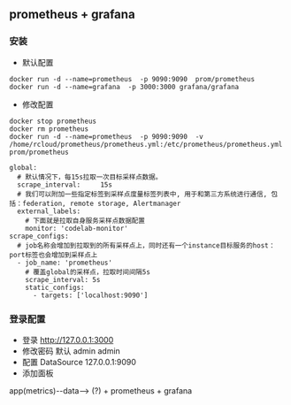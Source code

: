 ## prometheus + grafana

### 安装

- 默认配置

```
docker run -d --name=prometheus  -p 9090:9090  prom/prometheus
docker run -d --name=grafana  -p 3000:3000 grafana/grafana
```

- 修改配置

```
docker stop prometheus
docker rm prometheus
docker run -d --name=prometheus  -p 9090:9090  -v /home/rcloud/prometheus/prometheus.yml:/etc/prometheus/prometheus.yml prom/prometheus
```

```
global:
  # 默认情况下，每15s拉取一次目标采样点数据。
  scrape_interval:     15s
  # 我们可以附加一些指定标签到采样点度量标签列表中, 用于和第三方系统进行通信, 包括：federation, remote storage, Alertmanager
  external_labels:
    # 下面就是拉取自身服务采样点数据配置
    monitor: 'codelab-monitor'
scrape_configs:
  # job名称会增加到拉取到的所有采样点上，同时还有一个instance目标服务的host：port标签也会增加到采样点上
  - job_name: 'prometheus'
    # 覆盖global的采样点，拉取时间间隔5s
    scrape_interval: 5s
    static_configs:
      - targets: ['localhost:9090']
```

### 登录配置

- 登录 http://127.0.0.1:3000
- 修改密码 默认 admin admin
- 配置 DataSource 127.0.0.1:9090
- 添加面板

app(metrics)--data--> (?) + prometheus + grafana
